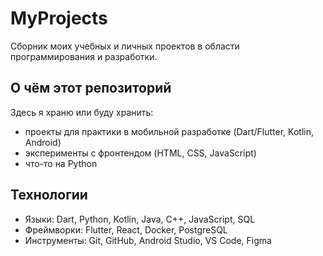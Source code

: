 # MyProjects

Сборник моих учебных и личных проектов в области программирования и разработки.

## О чём этот репозиторий

Здесь я храню или буду хранить:
- проекты для практики в мобильной разработке (Dart/Flutter, Kotlin, Android)
- эксперименты с фронтендом (HTML, CSS, JavaScript)
- что-то на Python

## Технологии

- Языки: Dart, Python, Kotlin, Java, C++, JavaScript, SQL
- Фреймворки: Flutter, React, Docker, PostgreSQL
- Инструменты: Git, GitHub, Android Studio, VS Code, Figma
